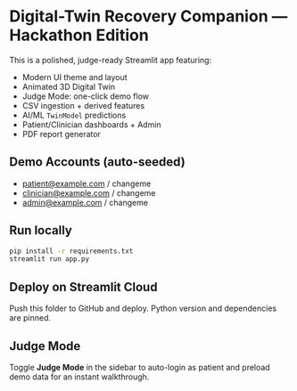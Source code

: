 # Digital-Twin Recovery Companion — Hackathon Edition

This is a polished, judge-ready Streamlit app featuring:
- Modern UI theme and layout
- Animated 3D Digital Twin
- Judge Mode: one-click demo flow
- CSV ingestion + derived features
- AI/ML `TwinModel` predictions
- Patient/Clinician dashboards + Admin
- PDF report generator

## Demo Accounts (auto-seeded)
- patient@example.com / changeme
- clinician@example.com / changeme
- admin@example.com / changeme

## Run locally
```bash
pip install -r requirements.txt
streamlit run app.py
```

## Deploy on Streamlit Cloud
Push this folder to GitHub and deploy. Python version and dependencies are pinned.

## Judge Mode
Toggle **Judge Mode** in the sidebar to auto-login as patient and preload demo data for an instant walkthrough.
